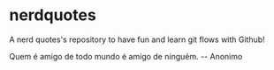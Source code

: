 # nerdquotes
A nerd quotes's repository to have fun and learn git flows with Github!

Quem é amigo de todo mundo é amigo de ninguém. -- Anonimo
